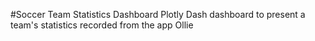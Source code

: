 #Soccer Team Statistics Dashboard
Plotly Dash dashboard to present a team's statistics recorded from the app Ollie
